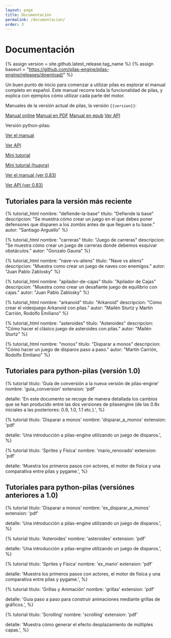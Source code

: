 ```yaml
---
layout: page
title: Documentación
permalink: /documentacion/
order: 3
---
```


# Documentación

{% assign version = site.github.latest_release.tag_name %}
{% assign baseurl = "https://github.com/pilas-engine/pilas-engine/releases/download/" %}

Un buen punto de inicio para comenzar a utilizar pilas es explorar el manual completo en español. Este manual recorre toda la funcionalidad de pilas, y explica con ejemplos cómo utilizar cada parte del motor.

Manuales de la versión actual de pilas, la versión <code>{{version}}</code>:

<div class="tc">
  <a class="btn btn-blue white source-sans-pro" href="https://app.pilas-engine.com.ar/manual/index.html" target="_blank">Manual online</a>
  <a class="btn btn-blue white source-sans-pro" href="{{baseurl}}{{version}}/book.pdf">Manual en PDF</a>
  <a class="btn btn-blue white source-sans-pro" href="{{baseurl}}{{version}}/book.epub">Manual en epub</a>
  <a class="btn btn-blue white source-sans-pro" href="https://app.pilas-engine.com.ar/#/api" target="_blank">Ver API</a>

</div>

Versión python-pilas:

<div class="tc">
  <p class="dib mr2 ml2"><a href="http://manual.pilas-engine.com.ar/" target="_blank" class="link dim">Ver el manual</a></p>
  <p class="dib mr2 ml2"><a href="http://api.pilas-engine.com.ar/" target="_blank" class="link dim">Ver API</a></p>
  <p class="dib mr2 ml2"><a href="/assets/documentacion/pilas-engine-general-brochure.pdf" target="_blank" class="link dim">Mini tutorial</a></p>
  <p class="dib mr2 ml2"><a href="/assets/documentacion/pilas-engine-general-brochure-huayra.pdf" target="_blank" class="link dim">Mini tutorial (huayra)</a></p>

  <p class="dib mr2 ml2"><a class="dim link" href="https://pilas.readthedocs.org/en/latest/">Ver el manual (ver 0.83)</a></p>
  <p class="dib mr2 ml2"><a class="dim link" href="http://pilas-engine.com.ar/docs/api-0.83.0/index.html">Ver API (ver 0.83)</a></p>
</div>

## Tutoriales para la versión más reciente

{% tutorial_html
  nombre: "defiende-la-base"
  titulo: "Defiende la base"
  descripcion: "Se muestra cómo crear un juego en el que debes poner defensores que disparen a los zombis antes de que lleguen a tu base."
  autor: "Santiago Arguello"
%}

{% tutorial_html
  nombre: "carreras"
  titulo: "Juego de carreras"
  descripcion: "Se muestra cómo crear un juego de carreras donde debemos esquivar obstáculos."
  autor: "Gonzalo Gauna"
%}

{% tutorial_html
  nombre: "nave-vs-aliens"
  titulo: "Nave vs aliens"
  descripcion: "Muestra como crear un juego de naves con enemigos."
  autor: "Juan Pablo Zablosky"
%}

{% tutorial_html
  nombre: "apilador-de-cajas"
  titulo: "Apilador de Cajas"
  descripcion: "Muestra como crear un desafiante juego de equilibrio con cajas."
  autor: "Juan Pablo Zablosky"
%}

{% tutorial_html
  nombre: "arkanoid"
  titulo: "Arkanoid"
  descripcion: "Cómo crear el videojuego Arkanoid con pilas."
  autor: "Mailén Sturtz y Martín Carrión, Rodolfo Emiliano"
%}

{% tutorial_html
  nombre: "asteroides"
  titulo: "Asteroides"
  descripcion: "Cómo hacer el clásico juego de asteroides con pilas."
  autor: "Mailén Sturtz"
%}

{% tutorial_html
  nombre: "monos"
  titulo: "Disparar a monos"
  descripcion: "Cómo hacer un juego de disparos paso a paso."
  autor: "Martín Carrión, Rodolfo Emiliano"
%}

## Tutoriales para python-pilas (versión 1.0)

{% tutorial
titulo: 'Guía de conversión a la nueva versión de pilas-engine'
nombre: 'guia_conversion'
extension: 'pdf'

detalle: 'En este documento se recoge de manera detallada los cambios que se han producido entre las dos versiones de pilasengine (de las 0.8x iniciales a las posteriores: 0.9, 1.0, 1.1 etc.).',
%}

{% tutorial
titulo: 'Disparar a monos'
nombre: 'disparar_a_monos'
extension: 'pdf'

detalle: 'Una introducción a pilas-engine utilizando un juego de disparos.',
%}

{% tutorial
titulo: 'Sprites y Física'
nombre: 'mario_renovado'
extension: 'pdf'

detalle: 'Muestra los primeros pasos con actores, el motor de física y una comparativa entre pilas y pygame.',
%}

## Tutoriales para python-pilas (versiónes anteriores a 1.0)

{% tutorial
titulo: 'Disparar a monos'
nombre: 'ex_disparar_a_monos'
extension: 'pdf'

detalle: 'Una introducción a pilas-engine utilizando un juego de disparos.',
%}

{% tutorial
titulo: 'Asteroides'
nombre: 'asteroides'
extension: 'pdf'

detalle: 'Una introducción a pilas-engine utilizando un juego de disparos.',
%}

{% tutorial
titulo: 'Sprites y Física'
nombre: 'ex_mario'
extension: 'pdf'

detalle: 'Muestra los primeros pasos con actores, el motor de física y una comparativa entre pilas y pygame.',
%}

{% tutorial
titulo: 'Grillas y Animación'
nombre: 'grillas'
extension: 'pdf'

detalle: 'Guia paso a paso para construir animaciones mediante grillas de gráficos.',
%}

{% tutorial
titulo: 'Scrolling'
nombre: 'scrolling'
extension: 'pdf'

detalle: 'Muestra cómo generar el efecto desplazamiento de múltiples capas.',
%}
